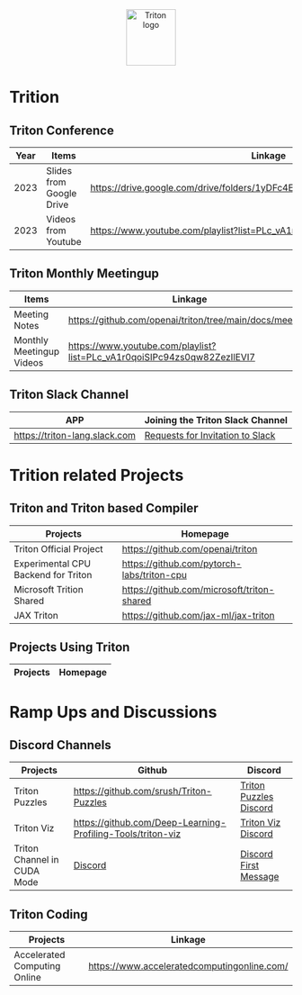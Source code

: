 <div align="center">
  <img src="https://cdn.openai.com/triton/assets/triton-logo.png" alt="Triton logo" width="88" height="100">
</div>

# Trition

## Triton Conference

| Year | Items | Linkage |
|-------|-------|--------|
| 2023 | Slides from Google Drive | https://drive.google.com/drive/folders/1yDFc4ElNN_GGhWDdMlM4wcm5uFEFFVQk |
| 2023 | Videos from Youtube | https://www.youtube.com/playlist?list=PLc_vA1r0qoiRZfUC3o4_yjj0FtWvodKAz |

## Triton Monthly Meetingup

| Items | Linkage |
|------|------|
| Meeting Notes | https://github.com/openai/triton/tree/main/docs/meetups |
| Monthly Meetingup Videos | https://www.youtube.com/playlist?list=PLc_vA1r0qoiSIPc94zs0qw82ZezIlEVI7 |

## Triton Slack Channel

| APP | Joining the Triton Slack Channel |
|------|------|
| https://triton-lang.slack.com | [Requests for Invitation to Slack](https://github.com/openai/triton/discussions/2329) |

# Trition related Projects

## Triton and Triton based Compiler

| Projects | Homepage |
|------|------|
| Triton Official Project | https://github.com/openai/triton |
| Experimental CPU Backend for Triton | https://github.com/pytorch-labs/triton-cpu |
| Microsoft Trition Shared | https://github.com/microsoft/triton-shared |
| JAX Triton | https://github.com/jax-ml/jax-triton |

## Projects Using Triton
| Projects | Homepage |
|------|------|


# Ramp Ups and Discussions

## Discord Channels

| Projects | Github | Discord |
|--------|------|------|
| Triton Puzzles | https://github.com/srush/Triton-Puzzles | [Triton Puzzles Discord](https://discordapp.com/channels/1189498204333543425/1219683012707487794) |
| Triton Viz | https://github.com/Deep-Learning-Profiling-Tools/triton-viz | [Triton Viz Discord](https://discordapp.com/channels/1189498204333543425/1225499141241573447) |
| Triton Channel in CUDA Mode | [Discord](https://discordapp.com/channels/1189498204333543425/1189607595451895918) | [Discord First Message](https://discordapp.com/channels/1189498204333543425/1189607595451895918/1189862995422105640) |

## Triton Coding
| Projects | Linkage |
|--------|------|
| Accelerated Computing Online | https://www.acceleratedcomputingonline.com/ |
